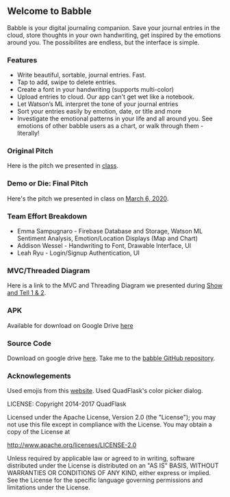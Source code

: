 ## Welcome to Babble

Babble is your digital journaling companion. Save your journal entries in the cloud, store thoughts in your own handwriting, get inspired by the emotions around you. The possibilites are endless, but the interface is simple.

### Features
- Write beautiful, sortable, journal entries. Fast.
- Tap to add, swipe to delete entries.
- Create a font in your handwriting (supports multi-color)
- Upload entries to cloud. Our app can't get wet like a notebook.
- Let Watson’s ML interpret the tone of your journal entries
- Sort your entries easily by emotion, date, or title and more
- Investigate the emotional patterns in your life and all around you. See emotions of other babble users as a chart, or walk through them - literally!


### Original Pitch
Here is the pitch we presented in [class](https://docs.google.com/presentation/d/1AgNdRpJ33MOCTNdOaCXMMCWwGBiSXf-ggASJ9gaZj_Q/edit?usp=sharing).

### Demo or Die: Final Pitch
Here's the pitch we presented in class on [March 6, 2020](https://docs.google.com/presentation/d/1KNhhtfinkXZs0kHhxRn7AAWGg2KqCzHrmrTAG50dbcQ/edit?usp=sharing). 

### Team Effort Breakdown
* Emma Sampugnaro - Firebase Database and Storage, Watson ML Sentiment Analysis, Emotion/Location Displays (Map and Chart)
* Addison Wessel - Handwriting to Font, Drawable Interface, UI
* Leah Ryu - Login/Signup Authentication, UI

### MVC/Threaded Diagram
Here is a link to the MVC and Threading Diagram we presented during [Show and Tell 1 & 2](https://docs.google.com/presentation/d/1ejdROAu_Ms1Mu4eX_bIxM7x1S3fD2zbaiAfkCbGuQMg/edit?usp=sharing).

### APK
Available for download on Google Drive [here](https://drive.google.com/file/d/1nQiBOGnt2ZwSgjbC2sj7FMTOLIHASvgP/view?usp=sharing)

### Source Code
Download on google drive [here](https://drive.google.com/file/d/13FhjJyxc0MqBfgtq8lPDyxM-9mCsFHSb/view?usp=sharing).
Take me to the [babble GitHub repository](https://github.com/emmaxs/babble).

### Acknowlegements
Used emojis from this [website](https://icons8.com/icon/pack/emoji/emoji).
Used QuadFlask's color picker dialog. 

LICENSE:
Copyright 2014-2017 QuadFlask

Licensed under the Apache License, Version 2.0 (the "License");
you may not use this file except in compliance with the License.
You may obtain a copy of the License at

   http://www.apache.org/licenses/LICENSE-2.0

Unless required by applicable law or agreed to in writing, software
distributed under the License is distributed on an "AS IS" BASIS,
WITHOUT WARRANTIES OR CONDITIONS OF ANY KIND, either express or implied.
See the License for the specific language governing permissions and
limitations under the License.

